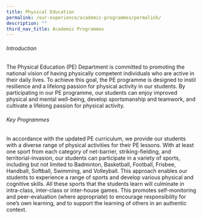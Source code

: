 ```yaml
---
title: Physical Education
permalink: /our-experience/academic-programmes/permalink/
description: ""
third_nav_title: Academic Programmes
---
```


###### Introduction

The Physical Education (PE) Department is committed to promoting the national vision of having physically competent individuals who are active in their daily lives. To achieve this goal, the PE programme is designed to instil resilience and a lifelong passion for physical activity in our students. By participating in our PE programme, our students can enjoy improved physical and mental well-being, develop sportsmanship and teamwork, and cultivate a lifelong passion for physical activity.

###### Key Programmes

In accordance with the updated PE curriculum, we provide our students with a diverse range of physical activities for their PE lessons. With at least one sport from each category of net-barrier, striking-fielding, and territorial-invasion, our students can participate in a variety of sports, including but not limited to Badminton, Basketball, Football, Frisbee, Handball, Softball, Swimming, and Volleyball. This approach enables our students to experience a range of sports and develop various physical and cognitive skills. All these sports that the students learn will culminate in intra-class, inter-class or inter-house games. This promotes self-monitoring and peer-evaluation (where appropriate) to encourage responsibility for one’s own learning, and to support the learning of others in an authentic context.

